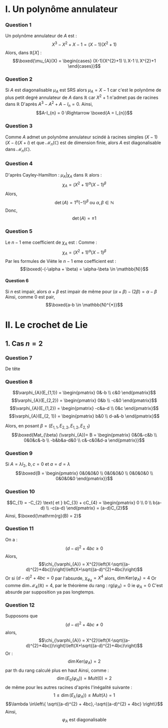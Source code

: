 # I. Un polynôme annulateur
### Question 1
Un polynôme annulateur de $A$ est : 
$$X^{3} - X^{2} + X - 1 = \left( X-1 \right)\left(X^{2} +1 \right)$$
Alors, dans $\mathbb{R}[X]$ : 
$$\boxed{\mu_{A}(X) = \begin{cases}
(X-1)(X^{2}+1) \\
X-1 \\
X^{2}+1
\end{cases}}$$

### Question 2
Si $A$ est diagonalisable $\mu_{A}$ est SRS alors $\mu_{A} = X-1$ car c'est le polynôme de plus petit degré annulateur de $A$ dans $\mathbb{R}$ car $X^{2}+1$ n'admet pas de racines dans $\mathbb{R}$
D'après $A^{3} - A^{2} + A - I_{n} = 0$.
Ainsi, 
$$A-I_{n} = 0 \Rightarrow \boxed{A = I_{n}}$$

### Question 3
Comme $A$ admet un polynôme annulateur scindé à racines simples $(X-1)(X-i)(X+i)$ et que $\mathcal{M}_{n}(\mathbb{C})$ est de dimension finie, alors $A$ est diagonalisable dans $\mathcal{M}_{n}(\mathbb{C})$.


### Question 4
D'après Cayley-Hamilton : $\mu_{A} | \chi_{A}$ dans $\mathbb{R}$ alors : 
$$\chi_{A} = (X^{2}+1)^{\alpha}(X-1)^{\beta}$$
Alors, 
$$\det(A) = 1^{\alpha}(-1)^{\beta} \text{ ou }\alpha, \beta\in \mathbb{N}$$
Donc, 
$$\det(A) = \pm 1$$


### Question 5
Le $n-1$ eme coefficient de $\chi_{A}$ est : 
Comme : 
$$\chi_{A} = (X^{2}+1)^{\alpha}(X-1)^{\beta}$$
Par les formules de Viète le $n-1$ eme coefficient est : 
$$\boxed{-(-\alpha + \beta) = \alpha-\beta \in \mathbb{N}}$$

#### Question 6
Si $n$ est impair, alors $\alpha+\beta$ est impair de même pour $(\alpha + \beta) - (2\beta) = \alpha-\beta$
Ainsi, comme $0$ est pair, 
$$\boxed{a-b \in \mathbb{N}^{*}}$$

# II. Le crochet de Lie
## 1. Cas $n=2$
### Question 7
De tête

### Question 8
$$\varphi_{A}(E_{1,1}) = \begin{pmatrix}
0&-b \\
c&0
\end{pmatrix}$$
$$\varphi_{A}(E_{2,2}) = \begin{pmatrix}
0&b \\
-c&0
\end{pmatrix}$$
$$\varphi_{A}(E_{1,2}) = \begin{pmatrix}
-c&a-d \\
0&c
\end{pmatrix}$$
$$\varphi_{A}(E_{2, 1}) = \begin{pmatrix}
b&0 \\
d-a&-b
\end{pmatrix}$$

Alors, en posant $\beta = (E_{1, 1}, E_{2, 2}, E_{1, 2}, E_{2, 1})$
$$\boxed{Mat_{\beta} (\varphi_{A})= B = \begin{pmatrix}
0&0&-c&b \\
0&0&c&-b \\
-b&b&a-d&0 \\
c&-c&0&d-a
\end{pmatrix}}$$

### Question 9
Si $A = \lambda I_{2}$, $b, c=0$ et $a=d = \lambda$
$$\boxed{B = \begin{pmatrix}
0&0&0&0 \\
0&0&0&0 \\
0&0&0&0 \\
0&0&0&0
\end{pmatrix}}$$

### Question 10
$$C_{1} = -C_{2} \text{ et } bC_{3} + cC_{4} = \begin{pmatrix}
0 \\
0 \\
b(a-d) \\
-c(a-d)
\end{pmatrix} = (a-d)C_{2}$$
Ainsi, $\boxed{\mathrm{rg}(B) = 2}$


### Question 11
On a : 
$$(d-a)^{2} + 4bc \geq 0 $$
Alors, 
$$\chi_{\varphi_{A}} = X^{2}\left(X-\sqrt{(a-d)^{2}+4bc)}\right)\left(X+\sqrt{(a-d)^{2}+4bc}\right)$$
Or si $(d-a)^{2} + 4bc = 0$ par l'absurde, $\chi_{\varphi_{A}} = X^{4}$ alors, $\dim \mathrm{Ker}(\varphi_{A}) = 4$ Or comme $\dim \mathcal{M}_{4}(\mathbb{R}) = 4$, par le théorème du rang : $\mathrm{rg}(\varphi_{A})=0$ ie $\varphi_{A} = 0$
C'est absurde par supposition ya pas longtemps. 

### Question 12
Supposons que 
$$(d-a)^{2} + 4bc \neq 0 $$
alors, 
$$\chi_{\varphi_{A}} = X^{2}\left(X-\sqrt{(a-d)^{2}+4bc)}\right)\left(X+\sqrt{(a-d)^{2}+4bc}\right)$$
Or : 
$$\dim \mathrm{Ker}(\varphi_{A}) = 2$$
par th du rang calculé plus en haut
Ainsi, comme : 
$$\dim(E_{0}(\varphi_{A})) = Mult(0) = 2$$
de même pour les autres racines d'après l'inégalité suivante : 
$$1 \leq \dim (E_{\lambda}(\varphi_{A})) \leq Mult(\lambda) = 1$$
$$\lambda \in\left\{ \sqrt{(a-d)^{2} + 4bc},-\sqrt{(a-d)^{2} + 4bc}  \right\}$$
Ainsi, 
$$\varphi_{A} \text{ est diagonalisable}$$
